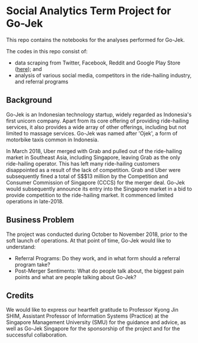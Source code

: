 # Social Analytics Term Project for Go-Jek

This repo contains the notebooks for the analyses performed for Go-Jek.

The codes in this repo consist of:

- data scraping from Twitter, Facebook, Reddit and Google Play Store ([here](https://github.com/tws4793/social-media-scraper)); and
- analysis of various social media, competitors in the ride-hailing industry, and referral programs

## Background

Go-Jek is an Indonesian technology startup, widely regarded as Indonesia's first unicorn company. Apart from its core offering of providing ride-hailing services, it also provides a wide array of other offerings, including but not limited to massage services. Go-Jek was named after 'Ojek', a form of motorbike taxis common in Indonesia.

In March 2018, Uber merged with Grab and pulled out of the ride-hailing market in Southeast Asia, including Singapore, leaving Grab as the only ride-hailing operator. This has left many ride-hailing customers disappointed as a result of the lack of competition. Grab and Uber were subsequently fined a total of S$\$13 million by the Competition and Consumer Commission of Singapore (CCCS) for the merger deal. Go-Jek would subsequently announce its entry into the Singapore market in a bid to provide competition to the ride-hailing market. It commenced limited operations in late-2018.

## Business Problem

The project was conducted during October to November 2018, prior to the soft launch of operations. At that point of time, Go-Jek would like to understand:

- Referral Programs: Do they work, and in what form should a referral program take?
- Post-Merger Sentiments: What do people talk about, the biggest pain points and what are people talking about Go-Jek?

## Credits

We would like to express our heartfelt gratitude to Professor Kyong Jin SHIM, Assistant Professor of Information Systems (Practice) at the Singapore Management University (SMU) for the guidance and advice, as well as Go-Jek Singapore for the sponsorship of the project and for the successful collaboration.
